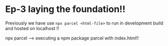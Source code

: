 # Ep-3 laying the foundation!!

Previously we have use `npx parcel <html-file>` to run in development build and hosted on localhost !!

npx parcel --> executing a npm package parcel with index.html!!

